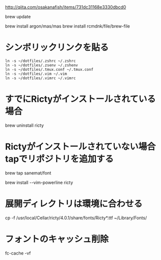 

http://qiita.com/osakanafish/items/731dc31168e3330dbcd0


brew update

brew install argon/mas/mas
brew install rcmdnk/file/brew-file

# シンボリックリンクを貼る

```
ln -s ~/dotfiles/.zshrc ~/.zshrc
ln -s ~/dotfiles/.zsenv ~/.zshenv
ln -s ~/dotfiles/.tmux.conf ~/.tmux.conf
ln -s ~/dotfiles/.vim ~/.vim
ln -s ~/dotfiles/.vimrc ~/.vimrc
```

# すでにRictyがインストールされている場合
brew uninstall ricty

# Rictyがインストールされていない場合tapでリポジトリを追加する
brew tap sanemat/font

brew install --vim-powerline ricty

# 展開ディレクトリは環境に合わせる
cp -f /usr/local/Cellar/ricty/4.0.1/share/fonts/Ricty*.ttf ~/Library/Fonts/

# フォントのキャッシュ削除
fc-cache -vf
